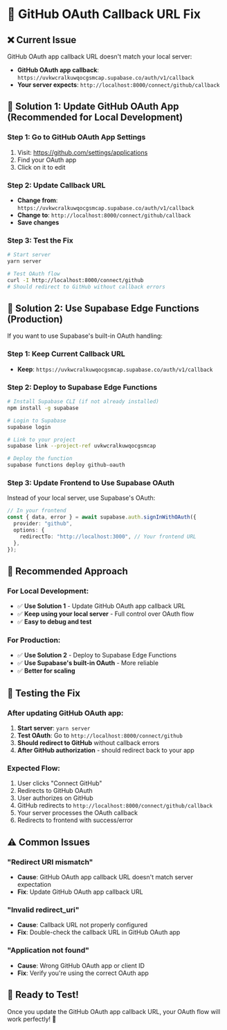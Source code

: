 # 🔧 GitHub OAuth Callback URL Fix

## ❌ **Current Issue**

GitHub OAuth app callback URL doesn't match your local server:

- **GitHub OAuth app callback**: `https://uvkwcralkuwqocgsmcap.supabase.co/auth/v1/callback`
- **Your server expects**: `http://localhost:8000/connect/github/callback`

## 🚀 **Solution 1: Update GitHub OAuth App (Recommended for Local Development)**

### **Step 1: Go to GitHub OAuth App Settings**

1. Visit: https://github.com/settings/applications
2. Find your OAuth app
3. Click on it to edit

### **Step 2: Update Callback URL**

- **Change from**: `https://uvkwcralkuwqocgsmcap.supabase.co/auth/v1/callback`
- **Change to**: `http://localhost:8000/connect/github/callback`
- **Save changes**

### **Step 3: Test the Fix**

```bash
# Start server
yarn server

# Test OAuth flow
curl -I http://localhost:8000/connect/github
# Should redirect to GitHub without callback errors
```

## 🚀 **Solution 2: Use Supabase Edge Functions (Production)**

If you want to use Supabase's built-in OAuth handling:

### **Step 1: Keep Current Callback URL**

- **Keep**: `https://uvkwcralkuwqocgsmcap.supabase.co/auth/v1/callback`

### **Step 2: Deploy to Supabase Edge Functions**

```bash
# Install Supabase CLI (if not already installed)
npm install -g supabase

# Login to Supabase
supabase login

# Link to your project
supabase link --project-ref uvkwcralkuwqocgsmcap

# Deploy the function
supabase functions deploy github-oauth
```

### **Step 3: Update Frontend to Use Supabase OAuth**

Instead of your local server, use Supabase's OAuth:

```typescript
// In your frontend
const { data, error } = await supabase.auth.signInWithOAuth({
  provider: "github",
  options: {
    redirectTo: "http://localhost:3000", // Your frontend URL
  },
});
```

## 🎯 **Recommended Approach**

### **For Local Development:**

- ✅ **Use Solution 1** - Update GitHub OAuth app callback URL
- ✅ **Keep using your local server** - Full control over OAuth flow
- ✅ **Easy to debug and test**

### **For Production:**

- ✅ **Use Solution 2** - Deploy to Supabase Edge Functions
- ✅ **Use Supabase's built-in OAuth** - More reliable
- ✅ **Better for scaling**

## 🧪 **Testing the Fix**

### **After updating GitHub OAuth app:**

1. **Start server**: `yarn server`
2. **Test OAuth**: Go to `http://localhost:8000/connect/github`
3. **Should redirect to GitHub** without callback errors
4. **After GitHub authorization** - should redirect back to your app

### **Expected Flow:**

1. User clicks "Connect GitHub"
2. Redirects to GitHub OAuth
3. User authorizes on GitHub
4. GitHub redirects to `http://localhost:8000/connect/github/callback`
5. Your server processes the OAuth callback
6. Redirects to frontend with success/error

## ⚠️ **Common Issues**

### **"Redirect URI mismatch"**

- **Cause**: GitHub OAuth app callback URL doesn't match server expectation
- **Fix**: Update GitHub OAuth app callback URL

### **"Invalid redirect_uri"**

- **Cause**: Callback URL not properly configured
- **Fix**: Double-check the callback URL in GitHub OAuth app

### **"Application not found"**

- **Cause**: Wrong GitHub OAuth app or client ID
- **Fix**: Verify you're using the correct OAuth app

## 🎉 **Ready to Test!**

Once you update the GitHub OAuth app callback URL, your OAuth flow will work perfectly! 🚀
